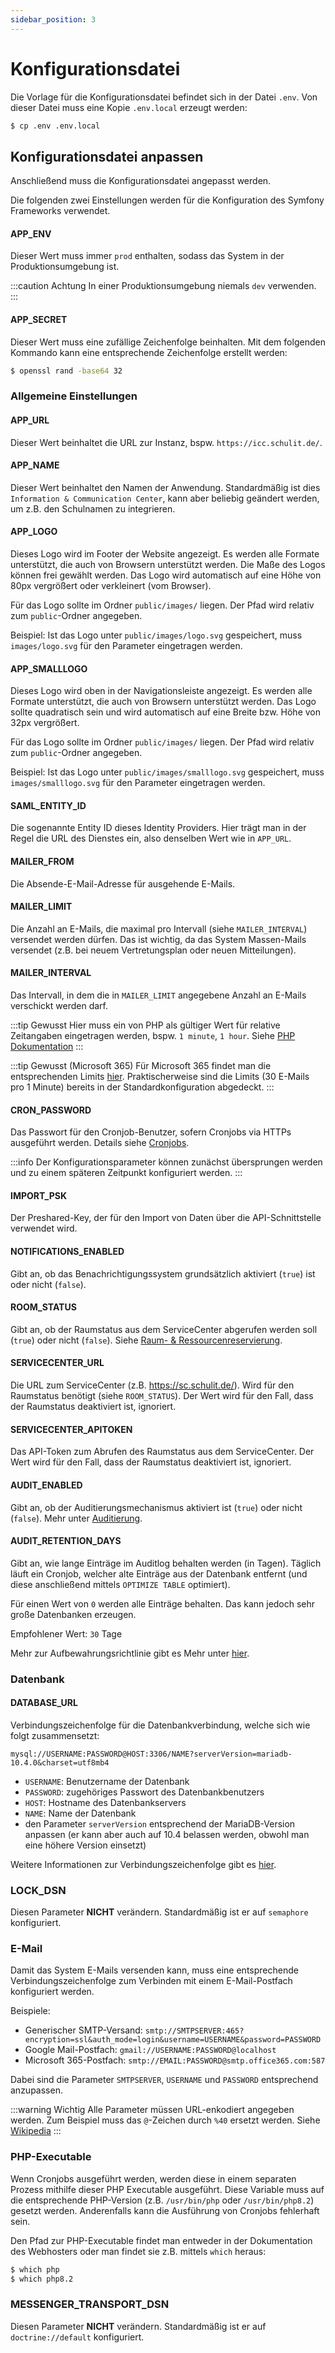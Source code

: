 ```yaml
---
sidebar_position: 3
---
```


# Konfigurationsdatei

Die Vorlage für die Konfigurationsdatei befindet sich in der Datei `.env`. Von dieser Datei muss eine Kopie `.env.local` erzeugt werden:

```bash
$ cp .env .env.local
```

## Konfigurationsdatei anpassen

Anschließend muss die Konfigurationsdatei angepasst werden.

Die folgenden zwei Einstellungen werden für die Konfiguration des Symfony Frameworks verwendet.

#### APP_ENV

Dieser Wert muss immer `prod` enthalten, sodass das System in der Produktionsumgebung ist.

:::caution Achtung
In einer Produktionsumgebung niemals `dev` verwenden.
:::

#### APP_SECRET

Dieser Wert muss eine zufällige Zeichenfolge beinhalten. Mit dem folgenden Kommando kann eine entsprechende Zeichenfolge
erstellt werden:

```bash
$ openssl rand -base64 32
```

### Allgemeine Einstellungen

#### APP_URL

Dieser Wert beinhaltet die URL zur Instanz, bspw. `https://icc.schulit.de/`.

#### APP_NAME

Dieser Wert beinhaltet den Namen der Anwendung. Standardmäßig ist dies `Information & Communication Center`, kann aber beliebig
geändert werden, um z.B. den Schulnamen zu integrieren.

#### APP_LOGO

Dieses Logo wird im Footer der Website angezeigt. Es werden alle Formate unterstützt, die auch von Browsern unterstützt
werden. Die Maße des Logos können frei gewählt werden. Das Logo wird automatisch auf eine Höhe von 80px vergrößert oder
verkleinert (vom Browser).

Für das Logo sollte im Ordner `public/images/` liegen. Der Pfad wird relativ zum `public`-Ordner angegeben.

Beispiel: Ist das Logo unter `public/images/logo.svg` gespeichert, muss `images/logo.svg` für den Parameter eingetragen werden.

#### APP_SMALLLOGO

Dieses Logo wird oben in der Navigationsleiste angezeigt. Es werden alle Formate unterstützt, die auch von Browsern unterstützt
werden. Das Logo sollte quadratisch sein und wird automatisch auf eine Breite bzw. Höhe von 32px vergrößert.

Für das Logo sollte im Ordner `public/images/` liegen. Der Pfad wird relativ zum `public`-Ordner angegeben.

Beispiel: Ist das Logo unter `public/images/smalllogo.svg` gespeichert, muss `images/smalllogo.svg` für den Parameter eingetragen werden.

#### SAML_ENTITY_ID

Die sogenannte Entity ID dieses Identity Providers. Hier trägt man in der Regel die URL des Dienstes ein, also denselben
Wert wie in `APP_URL`.

#### MAILER_FROM

Die Absende-E-Mail-Adresse für ausgehende E-Mails.

#### MAILER_LIMIT

Die Anzahl an E-Mails, die maximal pro Intervall (siehe `MAILER_INTERVAL`) versendet werden dürfen. Das ist wichtig, da das System Massen-Mails versendet
(z.B. bei neuem Vertretungsplan oder neuen Mitteilungen). 

#### MAILER_INTERVAL

Das Intervall, in dem die in `MAILER_LIMIT` angegebene Anzahl an E-Mails verschickt werden darf. 

:::tip Gewusst
Hier muss ein von PHP als gültiger Wert für relative Zeitangaben eingetragen werden, bspw. `1 minute`, `1 hour`. Siehe [PHP Dokumentation](https://www.php.net/manual/en/datetime.formats.php#datetime.formats.relative)
:::

:::tip Gewusst (Microsoft 365)
Für Microsoft 365 findet man die entsprechenden Limits [hier](https://learn.microsoft.com/en-us/office365/servicedescriptions/exchange-online-service-description/exchange-online-limits#sending-limits).
Praktischerweise sind die Limits (30 E-Mails pro 1 Minute) bereits in der Standardkonfiguration abgedeckt.
:::

#### CRON_PASSWORD

Das Passwort für den Cronjob-Benutzer, sofern Cronjobs via HTTPs ausgeführt werden. Details siehe [Cronjobs](../maintenance/cronjobs).

:::info
Der Konfigurationsparameter können zunächst übersprungen werden und zu einem späteren Zeitpunkt konfiguriert werden.
:::

#### IMPORT_PSK

Der Preshared-Key, der für den Import von Daten über die API-Schnittstelle verwendet wird. 

#### NOTIFICATIONS_ENABLED

Gibt an, ob das Benachrichtigungssystem grundsätzlich aktiviert (`true`) ist oder nicht (`false`).

#### ROOM_STATUS

Gibt an, ob der Raumstatus aus dem ServiceCenter abgerufen werden soll (`true`) oder nicht (`false`). Siehe [Raum- & Ressourcenreservierung](../../features/reservations).

#### SERVICECENTER_URL

Die URL zum ServiceCenter (z.B. https://sc.schulit.de/). Wird für den Raumstatus benötigt (siehe `ROOM_STATUS`). Der Wert
wird für den Fall, dass der Raumstatus deaktiviert ist, ignoriert.

#### SERVICECENTER_APITOKEN

Das API-Token zum Abrufen des Raumstatus aus dem ServiceCenter. Der Wert wird für den Fall, dass der Raumstatus deaktiviert
ist, ignoriert.

#### AUDIT_ENABLED

Gibt an, ob der Auditierungsmechanismus aktiviert ist (`true`) oder nicht (`false`). Mehr unter [Auditierung](../../features/audit).

#### AUDIT_RETENTION_DAYS

Gibt an, wie lange Einträge im Auditlog behalten werden (in Tagen). Täglich läuft ein Cronjob, welcher alte Einträge aus
der Datenbank entfernt (und diese anschließend mittels `OPTIMIZE TABLE` optimiert). 

Für einen Wert von `0` werden alle Einträge behalten. Das kann jedoch sehr große Datenbanken erzeugen.

Empfohlener Wert: `30` Tage

Mehr zur Aufbewahrungsrichtlinie gibt es Mehr unter [hier](../../features/audit#aufbewahrungsrichtlinie).

### Datenbank

#### DATABASE_URL

Verbindungszeichenfolge für die Datenbankverbindung, welche sich wie folgt zusammensetzt:

```
mysql://USERNAME:PASSWORD@HOST:3306/NAME?serverVersion=mariadb-10.4.0&charset=utf8mb4
```

* `USERNAME`: Benutzername der Datenbank
* `PASSWORD`: zugehöriges Passwort des Datenbankbenutzers
* `HOST`: Hostname des Datenbankservers
* `NAME`: Name der Datenbank
* den Parameter `serverVersion` entsprechend der MariaDB-Version anpassen (er kann aber auch auf 10.4 belassen werden, obwohl man eine höhere Version einsetzt)

Weitere Informationen zur Verbindungszeichenfolge gibt es [hier](https://www.doctrine-project.org/projects/doctrine-dbal/en/latest/reference/configuration.html#connecting-using-a-url).

### LOCK_DSN

Diesen Parameter **NICHT** verändern. Standardmäßig ist er auf `semaphore` konfiguriert.

### E-Mail

Damit das System E-Mails versenden kann, muss eine entsprechende Verbindungszeichenfolge zum Verbinden mit einem E-Mail-Postfach
konfiguriert werden.

Beispiele:

* Generischer SMTP-Versand: `smtp://SMTPSERVER:465?encryption=ssl&auth_mode=login&username=USERNAME&password=PASSWORD`
* Google Mail-Postfach: `gmail://USERNAME:PASSWORD@localhost`
* Microsoft 365-Postfach: `smtp://EMAIL:PASSWORD@smtp.office365.com:587`

Dabei sind die Parameter `SMTPSERVER`, `USERNAME` und `PASSWORD` entsprechend anzupassen.

:::warning Wichtig
Alle Parameter müssen URL-enkodiert angegeben werden. Zum Beispiel muss das `@`-Zeichen durch `%40` ersetzt werden. Siehe [Wikipedia](https://de.wikipedia.org/wiki/URL-Encoding)
:::

### PHP-Executable

Wenn Cronjobs ausgeführt werden, werden diese in einem separaten Prozess mithilfe dieser PHP Executable ausgeführt. Diese
Variable muss auf die entsprechende PHP-Version (z.B. ``/usr/bin/php`` oder ``/usr/bin/php8.2``) gesetzt werden. Anderenfalls
kann die Ausführung von Cronjobs fehlerhaft sein.

Den Pfad zur PHP-Executable findet man entweder in der Dokumentation des Webhosters oder man findet sie z.B. mittels `which` heraus:

```bash
$ which php
$ which php8.2
```

### MESSENGER_TRANSPORT_DSN

Diesen Parameter **NICHT** verändern. Standardmäßig ist er auf `doctrine://default` konfiguriert.
